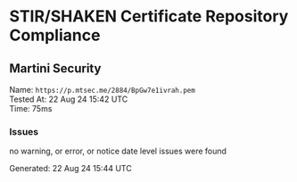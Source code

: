 # STIR/SHAKEN Certificate Repository Compliance

## Martini Security

Name: `https://p.mtsec.me/2884/BpGw7e1ivrah.pem`\
Tested At: 22 Aug 24 15:42 UTC\
Time: 75ms

### Issues

no warning, or error, or notice date level issues were found

Generated: 22 Aug 24 15:44 UTC